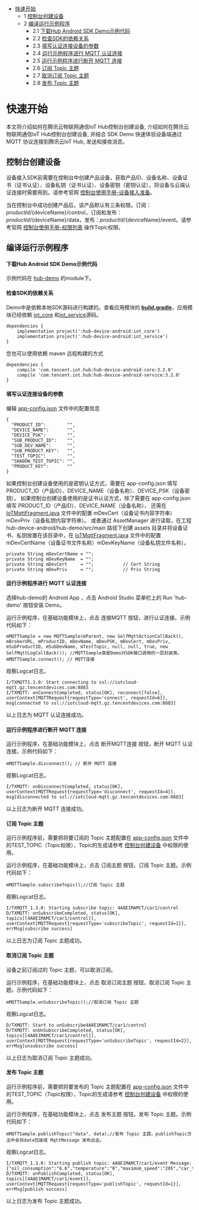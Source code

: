 * [快速开始](#快速开始)
  * 1 [控制台创建设备](#控制台创建设备)
  * 2 [编译运行示例程序](#编译运行示例程序)
    * 2.1 [下载Hub Android SDK Demo示例代码](#下载Hub-Android-SDK-Demo示例代码)
    * 2.2 [检查SDK的依赖关系](#检查SDK的依赖关系)
    * 2.3 [填写认证连接设备的参数](#填写认证连接设备的参数)
    * 2.4 [运行示例程序进行 MQTT 认证连接](#运行示例程序进行-MQTT-认证连接)
    * 2.5 [运行示例程序进行断开 MQTT 连接](#运行示例程序进行断开-MQTT-连接)
    * 2.6 [订阅 Topic 主题](#订阅-Topic-主题)
    * 2.7 [取消订阅 Topic 主题](#取消订阅-Topic-主题)
    * 2.8 [发布 Topic 主题](#发布-Topic-主题)

# 快速开始
本文将介绍如何在腾讯云物联网通信IoT Hub控制台创建设备, 介绍如何在腾讯云物联网通信IoT Hub控制台创建设备, 并结合 SDK Demo 快速体验设备端通过 MQTT 协议连接到腾讯云IoT Hub, 发送和接收消息。

## 控制台创建设备

设备接入SDK前需要在控制台中创建产品设备，获取产品ID、设备名称、设备证书（证书认证）、设备私钥（证书认证）、设备密钥（密钥认证），将设备与云端认证连接时需要用到。请参考官网 [控制台使用手册-设备接入准备](https://cloud.tencent.com/document/product/634/14442)。

当在控制台中成功创建产品后，该产品默认有三条权限。订阅：${productId}/${deviceName}/control，订阅和发布：${productId}/${deviceName}/data，发布：${productId}/${deviceName}/event。请参考官网 [控制台使用手册-权限列表](https://cloud.tencent.com/document/product/634/14444) 操作Topic权限。

## 编译运行示例程序

#### 下载Hub Android SDK Demo示例代码
示例代码在 [hub-demo](https://github.com/tencentyun/iot-device-java/tree/master/hub-device-android/hub-demo) 的module下。

#### 检查SDK的依赖关系
Demo中是依赖本地SDK源码进行构建的。查看应用模块的 **[build.gradle](https://github.com/tencentyun/iot-device-java/blob/master/hub-device-android/hub-demo/build.gradle)**，应用模块已经依赖 [iot_core](https://github.com/tencentyun/iot-device-java/tree/master/hub-device-android/iot_core) 和[iot_service](https://github.com/tencentyun/iot-device-java/tree/master/hub-device-android/iot_service)源码。
```
dependencies {
    implementation project(':hub-device-android:iot_core')
    implementation project(':hub-device-android:iot_service')
}
```
您也可以使用依赖 maven 远程构建的方式
```
dependencies {
    compile 'com.tencent.iot.hub:hub-device-android-core:3.2.0'
    compile 'com.tencent.iot.hub:hub-device-android-service:3.2.0'
}
```

#### 填写认证连接设备的参数
编辑 [app-config.json](https://github.com/tencentyun/iot-device-java/blob/master/hub-device-android/app-config.json) 文件中的配置信息
```
{
  "PRODUCT_ID":        "",
  "DEVICE_NAME":       "",
  "DEVICE_PSK":        "",
  "SUB_PRODUCT_ID":    "",
  "SUB_DEV_NAME":      "",
  "SUB_PRODUCT_KEY":   "",
  "TEST_TOPIC":        "",
  "SHADOW_TEST_TOPIC": "",
  "PRODUCT_KEY":       ""
}
```
如果控制台创建设备使用的是密钥认证方式，需要在 app-config.json 填写 PRODUCT_ID（产品ID）、DEVICE_NAME（设备名称）、DEVICE_PSK（设备密钥）。
如果控制台创建设备使用的是证书认证方式，除了需要在 app-config.json 填写 PRODUCT_ID（产品ID）、DEVICE_NAME（设备名称），
还需在 [IoTMqttFragment.java](https://github.com/tencentyun/iot-device-java/blob/master/hub-device-android/hub-demo/src/main/java/com/tencent/iot/hub/device/android/app/IoTMqttFragment.java) 文件中的配置 mDevCert（设备证书内容字符串）mDevPriv（设备私钥内容字符串）。
或者通过 AssetManager 进行读取，在工程 hub-device-android/hub-demo/src/main 路径下创建 assets 目录并将设备证书、私钥放置在该目录中，在 [IoTMqttFragment.java](https://github.com/tencentyun/iot-device-java/blob/master/hub-device-android/hub-demo/src/main/java/com/tencent/iot/hub/device/android/app/IoTMqttFragment.java) 文件中的配置 mDevCertName（设备证书文件名称）mDevKeyName（设备私钥文件名称）。
```
private String mDevCertName = "";
private String mDevKeyName  = "";
private String mDevCert     = "";           // Cert String
private String mDevPriv     = "";           // Priv String
```

#### 运行示例程序进行 MQTT 认证连接
选择hub-demo的 Android App ，点击 Android Studio 菜单栏上的 Run 'hub-demo' 按钮安装 Demo。

运行示例程序，在基础功能模块上，点击 连接MQTT 按钮，进行认证连接。示例代码如下：
```
mMQTTSample = new MQTTSample(mParent, new SelfMqttActionCallBack(), mBrokerURL, mProductID, mDevName, mDevPSK, mDevCert, mDevPriv, mSubProductID, mSubDevName, mTestTopic, null, null, true, new SelfMqttLogCallBack()); //MQTTSample类是Demo对SDK接口调用的一层封装类。
mMQTTSample.connect(); // MQTT连接
```

观察Logcat日志。
```
I/TXMQTT1.3.0: Start connecting to ssl://iotcloud-mqtt.gz.tencentdevices.com:8883
I/TXMQTT: onConnectCompleted, status[OK], reconnect[false], userContext[MQTTRequest{requestType='connect', requestId=6}], msg[connected to ssl://iotcloud-mqtt.gz.tencentdevices.com:8883]
```

以上日志为 MQTT 认证连接成功。

#### 运行示例程序进行断开 MQTT 连接

运行示例程序，在基础功能模块上，点击 断开MQTT连接 按钮，断开 MQTT 认证连接。示例代码如下：
```
mMQTTSample.disconnect(); // 断开 MQTT 连接
```

观察Logcat日志。
```
I/TXMQTT: onDisconnectCompleted, status[OK], userContext[MQTTRequest{requestType='disconnect', requestId=4}], msg[disconnected to ssl://iotcloud-mqtt.gz.tencentdevices.com:8883]
```
以上日志为断开 MQTT 连接成功。

#### 订阅 Topic 主题
运行示例程序前，需要把将要订阅的 Topic 主题配置在 [app-config.json](https://github.com/tencentyun/iot-device-java/blob/master/hub-device-android/app-config.json) 文件中的TEST_TOPIC（Topic权限），Topic的生成请参考 [控制台创建设备](#控制台创建设备) 中权限的使用。

运行示例程序，在基础功能模块上，点击 订阅主题 按钮，订阅 Topic 主题。示例代码如下：
```
mMQTTSample.subscribeTopic();//订阅 Topic 主题
```

观察Logcat日志。
```
I/TXMQTT_1.3.0: Starting subscribe topic: 4A8E1MAMCT/car1/control
D/TXMQTT: onSubscribeCompleted, status[OK], topics[[4A8E1MAMCT/car1/control]], userContext[MQTTRequest{requestType='subscribeTopic', requestId=1}], errMsg[subscribe success]
```
以上日志为订阅 Topic 主题成功。

#### 取消订阅 Topic 主题
设备之前订阅过的 Topic 主题，可以取消订阅。

运行示例程序，在基础功能模块上，点击 取消订阅主题 按钮，取消订阅 Topic 主题。示例代码如下：
```
mMQTTSample.unSubscribeTopic();//取消订阅 Topic 主题
```

观察Logcat日志。
```
D/TXMQTT: Start to unSubscribe4A8E1MAMCT/car1/control
D/TXMQTT: onUnSubscribeCompleted, status[OK], topics[[4A8E1MAMCT/car1/control]], userContext[MQTTRequest{requestType='unSubscribeTopic', requestId=2}], errMsg[unsubscribe success]
```
以上日志为取消订阅 Topic 主题成功。

#### 发布 Topic 主题
运行示例程序前，需要把将要发布的 Topic 主题配置在 [app-config.json](https://github.com/tencentyun/iot-device-java/blob/master/hub-device-android/app-config.json) 文件中的TEST_TOPIC（Topic权限），Topic的生成请参考 [控制台创建设备](#控制台创建设备) 中权限的使用。

运行示例程序，在基础功能模块上，点击 发布主题 按钮，发布 Topic 主题。示例代码如下：
```
mMQTTSample.publishTopic("data", data);//发布 Topic 主题，publishTopic方法中会将data包装成 MqttMessage 发布出去。
```

观察Logcat日志。
```
I/TXMQTT_1.3.0: Starting publish topic: 4A8E1MAMCT/car1/event Message: {"oil_consumption":"6.6","temperature":"0","maximum_speed":"205","car_type":"suv"}
D/TXMQTT: onPublishCompleted, status[OK], topics[[4A8E1MAMCT/car1/event]],  userContext[MQTTRequest{requestType='publishTopic', requestId=1}], errMsg[publish success]
```
以上日志为发布 Topic 主题成功。
